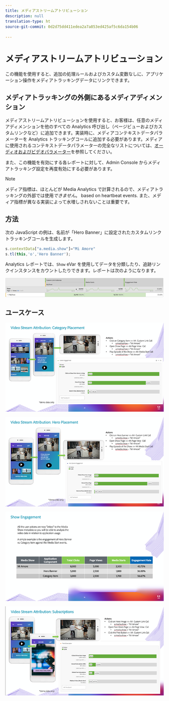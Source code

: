 ```yaml
---
title: メディアストリームアトリビューション
description: null
translation-type: ht
source-git-commit: 0d2d75dd411edea2a7a853ed425af5c6da154b06

---
```



# メディアストリームアトリビューション

この機能を使用すると、追加の処理ルールおよびカスタム変数なしに、アプリケーション操作をメディアトラッキングデータにリンクできます。

## メディアトラッキングの外側にあるメディアディメンション

メディアストリームアトリビューションを使用すると、お客様は、任意のメディアディメンションを他のすべての Analytics 呼び出し（ページビューおよびカスタムリンクなど）に追加できます。実装時に、メディアコンテキストデータパラメーターを Analytics トラッキングコールに追加する必要があります。メディアに使用されるコンテキストデータパラメーターの完全なリストについては、[オーディオおよびビデオパラメーター](/help/metrics-and-metadata/audio-video-parameters.md)を参照してください。

また、この機能を有効にする各レポートに対して、Admin Console からメディアトラッキング設定を再度有効にする必要があります。

>[!NOTE]
>メディア指標は、ほとんどが Media Analytics で計算されるので、メディアトラッキングの外部では使用&#x200B;_できません_。
>based on heartbeat events. また、メディア指標が異なる実装によって水増しされないことは重要です。

## 方法

次の JavaScript の例は、名前が「Hero Banner」に設定されたカスタムリンクトラッキングコールを生成します。

```javascript
s.contextData["a.media.show"]="Mi Amore"
s.tl(this,'o','Hero Banner');
```

Analytics レポートでは、`Show` eVar を使用してデータを分類したり、追跡リンクインスタンスをカウントしたりできます。レポートは次のようになります。

![](/assets/myShow-rpt-1.png)

## ユースケース

![](/assets/vid-stream-attr-category.png)

![](/assets/vid-stream-attr-hero.png)

![](/assets/show-engagement.png)

![](/assets/vid-stream-attr-subs.png)

